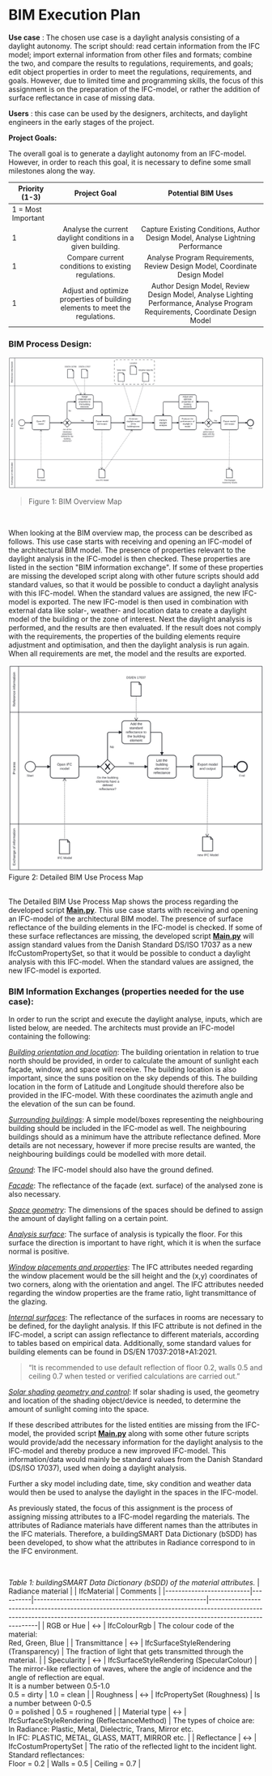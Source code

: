 # BIM Execution Plan

**Use case** : The chosen use case is a daylight analysis consisting of a daylight autonomy. The script should: read certain information from the IFC model; import external information from other files and formats; combine the two, and compare the results to regulations, requirements, and goals; edit object properties in order to meet the regulations, requirements, and goals. However, due to limited time and programming skills, the focus of this assignment is on the preparation of the IFC-model, or rather the addition of surface reflectance in case of missing data.

**Users** : this case can be used by the designers, architects, and daylight engineers in the early stages of the project.

**Project Goals:**

The overall goal is to generate a daylight autonomy from an IFC-model. However, in order to reach this goal, it is necessary to define some small milestones along the way.

|       Priority (1-3)     |    Project Goal     |     Potential BIM Uses          |
|--------------------------|:-------------------:|:-------------------------------:|
|      1 = Most Important  |                     |                                 |
|      1                   |     Analyse the current daylight conditions in a given building.   |     Capture Existing Conditions, Author Design Model, Analyse Lightning Performance      |
|      1                   |     Compare current conditions to existing regulations.            |     Analyse Program Requirements, Review Design Model, Coordinate Design Model     |
|      1                   |     Adjust and optimize properties of building elements to meet the regulations.  |     Author Design Model, Review Design Model, Analyse Lighting Performance, Analyse Program Requirements, Coordinate Design Model  |

### BIM Process Design:

<img img src="./images/BPMN_2.svg">

>Figure 1: BIM Overview Map

<br />

When looking at the BIM overview map, the process can be described as follows. This use case starts with receiving and opening an IFC-model of the architectural BIM model. The presence of properties relevant to the daylight analysis in the IFC-model is then checked. These properties are listed in the section "BIM information exchange". If some of these properties are missing the developed script along with other future scripts should add standard values, so that it would be possible to conduct a daylight analysis with this IFC-model. When the standard values are assigned, the new IFC-model is exported. The new IFC-model is then used in combination with external data like solar-, weather- and location data to create a daylight model of the building or the zone of interest. Next the daylight analysis is performed, and the results are then evaluated. If the result does not comply with the requirements, the properties of the building elements require adjustment and optimisation, and then the daylight analysis is run again. When all requirements are met, the model and the results are exported.

<img src="./images/BPMN_1.svg">
 Figure 2: Detailed BIM Use Process Map
 <br />
 <br />

The Detailed BIM Use Process Map shows the process regarding the developed script [**Main.py**](main.py). This use case starts with receiving and opening an IFC-model of the architectural BIM model. The presence of surface reflectance of the building elements in the IFC-model is checked. If some of these surface reflectances are missing, the developed script [**Main.py**](main.py) will assign standard values from the Danish Standard DS/ISO 17037 as a new IfcCustomPropertySet, so that it would be possible to conduct a daylight analysis with this IFC-model. When the standard values are assigned, the new IFC-model is exported.

### BIM Information Exchanges (properties needed for the use case):

In order to run the script and execute the daylight analyse, inputs, which are listed below, are needed. The architects must provide an IFC-model containing the following:

<ins> _Building orientation and location_</ins>: 
The building orientation in relation to true north should be provided, in order to calculate the amount of sunlight each façade, window, and space will receive. The building location is also important, since the suns position on the sky depends of this. The building location in the form of Latitude and Longitude should therefore also be provided in the IFC-model. With these coordinates the azimuth angle and the elevation of the sun can be found.

<ins> _Surrounding buildings_</ins>: 
A simple model/boxes representing the neighbouring building should be included in the IFC-model as well. The neighbouring buildings should as a minimum have the attribute reflectance defined. More details are not necessary, however if more precise results are wanted, the neighbouring buildings could be modelled with more detail.

<ins> _Ground_</ins>: 
The IFC-model should also have the ground defined.

<ins> _Facade_</ins>: 
The reflectance of the façade (ext. surface) of the analysed zone is also necessary.

<ins> _Space geometry_</ins>: 
The dimensions of the spaces should be defined to assign the amount of daylight falling on a certain point.

<ins> _Analysis surface_</ins>:
The surface of analysis is typically the floor. For this surface the direction is important to have right, which it is when the surface normal is positive.

<ins> _Window placements and properties_</ins>: 
The IFC attributes needed regarding the window placement would be the sill height and the (x,y) coordinates of two corners, along with the orientation and angel. The IFC attributes needed regarding the window properties are the frame ratio, light transmittance of the glazing.



<ins> _Internal surfaces_</ins>: 
The reflectance of the surfaces in rooms are necessary to be defined, for the daylight analysis. If this IFC attribute is not defined in the IFC-model, a script can assign reflectance to different materials, according to tables based on empirical data. Additionally, some standard values for building elements can be found in DS/EN 17037:2018+A1:2021.

>“It is recommended to use default reflection of floor 0.2, walls 0.5 and ceiling 0.7 when tested or verified calculations are carried out.” 

<ins> _Solar shading geometry and control_</ins>: 
If solar shading is used, the geometry and location of the shading object/device is needed, to determine the amount of sunlight coming into the space.

If these described attributes for the listed entities are missing from the IFC-model, the provided script [**Main.py**](main.py) along with some other future scripts would provide/add the necessary information for the daylight analysis to the IFC-model and thereby produce a new improved IFC-model. This information/data would mainly be standard values from the Danish Standard (DS/ISO 17037), used when doing a daylight analysis.

Further a sky model including date, time, sky condition and weather data would then be used to analyse the daylight in the spaces in the IFC-model.

As previously stated, the focus of this assignment is the process of assigning missing attributes to a IFC-model regarding the materials. The attributes of Radiance materials have different names than the attributes in the IFC materials. Therefore, a buildingSMART Data Dictionary (bSDD) has been developed, to show what the attributes in Radiance correspond to in the IFC environment.


<br />

_Table 1: buildingSMART Data Dictionary (bSDD) of the material attributes._
|     Radiance material    |          |     IfcMaterial                                     |     Comments                                                                                                                                                                        |
|--------------------------|----------|-----------------------------------------------------|-------------------------------------------------------------------------------------------------------------------------------------------------------------------------------------|
|     RGB or Hue           |     &harr;    |     IfcColourRgb                                    |     The colour code of the material:  <br />    Red, Green, Blue                                                                                                                          |
|     Transmittance        |     &harr;    |     IfcSurfaceStyleRendering (Transparency)         |     The fraction of light that gets transmitted through the material.                                                                                                               |
|     Specularity          |     &harr;    |     IfcSurfaceStyleRendering (SpecularColour)       |     The mirror-like reflection of waves, where the angle of incidence   and the angle of reflection are equal.  <br />    It is a number between 0.5-1.0   <br />  0.5 = dirty \| 1.0 = clean    |
|     Roughness            |     &harr;    |     IfcPropertySet     (Roughness)                  |     Is a number between 0-0.5  <br />  0 = polished \| 0.5 = roughened                                                                                                                   |
|     Material type        |     &harr;    |     IfcSurfaceStyleRendering (ReflectanceMethod)    |     The types of choice are:  <br />    In Radiance: Plastic, Metal, Dielectric, Trans, Mirror etc. <br />    In IFC: PLASTIC, METAL, GLASS, MATT, MIRROR etc.                                  |
|     Reflectance          |     &harr;    |     IfcCostumPropertySet                            |     The ratio of the reflected light to the incident light.  <br />   Standard reflectances:   <br />  Floor = 0.2 \| Walls = 0.5 \| Ceiling = 0.7                                              |
